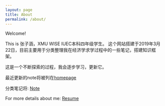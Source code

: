 ```yaml
---
layout: page
title: About
permalink: /about/
---
```


Welcome!

This is 张子涵，XMU WISE IUEC本科四年级学生。
这个网站搭建于2019年3月22日，目前主要用于分类整理我在经济学求学过程中的一些笔记，搭建知识框架。

这是一个不断探索的过程，我会逐步学习，更新它。

最近更新的note将被列在[homepage](https://landbuland.github.io/)

分类笔记将: [Note](https://landbuland.github.io/notes)

For more details about me: [Resume](https://landbuland.github.io/resume/)
